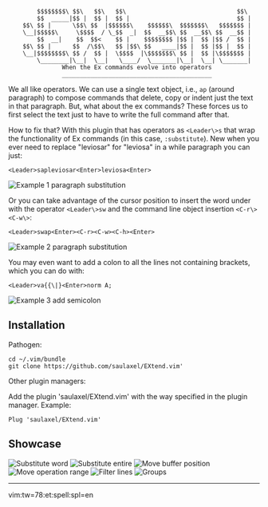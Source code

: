 
            $$$$$$$$\ $$\   $$\   $$\                               $$\
            $$  _____|$$ |  $$ |  $$ |                              $$ |
        $$\ $$ |      \$$\ $$  |$$$$$$\    $$$$$$\  $$$$$$$\   $$$$$$$ |
        \__|$$$$$\     \$$$$  / \_$$  _|  $$  __$$\ $$  __$$\ $$  __$$ |
            $$  __|    $$  $$<    $$ |    $$$$$$$$ |$$ |  $$ |$$ /  $$ |
        $$\ $$ |      $$  /\$$\   $$ |$$\ $$   ____|$$ |  $$ |$$ |  $$ |
        \__|$$$$$$$$\ $$ /  $$ |  \$$$$  |\$$$$$$$\ $$ |  $$ |\$$$$$$$ |
            \________|\__|  \__|   \____/  \_______|\__|  \__| \_______|
                   When the Ex commands evolve into operators
                   __________________________________________


We all like operators. We can use a single text object, i.e., `ap` (around
paragraph) to compose commands that delete, copy or indent just the text in
that paragraph. But, what about the ex commands? These forces us to first
select the text just to have to write the full command after that.

How to fix that? With this plugin that has operators as `<Leader\>s` that wrap
the functionality of Ex commands (in this case, `:substitute`). New when you
ever need to replace "leviosar" for "leviosa" in a while paragraph you can
just:

    <Leader>sapleviosar<Enter>leviosa<Enter>

![Example 1 paragraph substitution](./screenshots/paragraph_substitute1.gif)

Or you can take advantage of the cursor position to insert the word under with
the operator `<Leader\>sw` and the command line object insertion `<C-r\><C-w\>`:

    <Leader>swap<Enter><C-r><C-w><C-h><Enter>

![Example 2 paragraph substitution](./screenshots/paragraph_substitute2.gif)

You may even want to add a colon to all the lines not containing brackets,
which you can do with:

    <Leader>va{{\|}<Enter>norm A;

![Example 3 add semicolon](./screenshots/add_semicolon.gif)

Installation
------------------------------------------------------------------------------

Pathogen:

    cd ~/.vim/bundle
    git clone https://github.com/saulaxel/EXtend.vim'


Other plugin managers:

Add the plugin 'saulaxel/EXtend.vim' with the way specified in the
plugin manager. Example:

    Plug 'saulaxel/EXtend.vim'


Showcase
------------------------------------------------------------------------------

![Substitute word](./screenshots/substitute_word.gif)
![Substitute entire](./screenshots/substitute_entire.gif)
![Move buffer position](./screenshots/move_pos.gif)
![Move operation range](./screenshots/move_range.gif)
![Filter lines](./screenshots/filter.gif)
![Groups](./screenshots/complex_substitute.gif)

------------------------------------------------------------------------------
vim:tw=78:et:spell:spl=en
